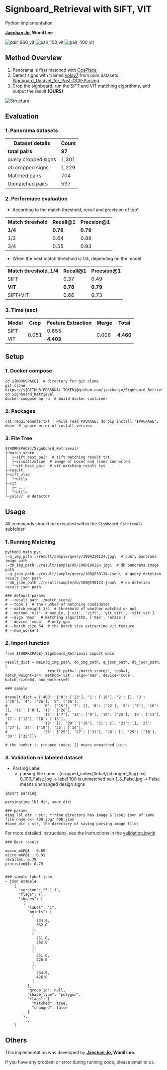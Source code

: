 # Signboard_Retrieval with SIFT, VIT

Python implementation

**[Jaechan Jo](mailto:jjc123a@naver.com), Wonil Lee**

![pair_960_vit](result/pair_960_vit.jpg)
![pair_100_vit](result/pair_100_vit.jpg)
![pair_400_vit](result/pair_400_vit.jpg)

## Method Overview
1. Panorama is first matched with [CosPlace](https://github.com/gmberton/CosPlace)
2. Detect signs with trained [yolov7](https://github.com/WongKinYiu/yolov7) from ours datasets : [Signboard_Dataset_for_Post-OCR-Parsing](https://github.com/jaechanjo/Signboard_Dataset_for_Post-OCR-Parsing)
3. Crop the signboard, run the SIFT and VIT matching algorithms, and output the result **(OURS)**

![Structure](result/Structure.jpg)

## Evaluation

### 1. Panorama datasets
<table style="width:100%">
  <tr>
    <th>Dataset details</th>
    <th>Count</th>
  </tr>
  <tr>
    <td><b>total pairs</b></td>
    <td><b>97</b></td>
  </tr>
  <tr>
    <td>query cropped signs</td>
    <td>1,301</td>
  </tr>
  <tr>
    <td>db cropped signs</td>
    <td>1,229</td>
  </tr>
  <tr>
    <td>Matched pairs</td>
    <td>704</td>
  </tr>
  <tr>
    <td>Unmatched pairs</td>
    <td>597</td>
  </tr>
</table>


### 2. Performace evaluation
- According to the match threshold, recall and precision of top1
 <table style="width:100%">
  <tr>
    <th>Match threshold</th>
    <th>Recall@1</th>
    <th>Precsion@1</th>
  </tr>
  <tr>
    <td><b>1/4</b></td>
    <td><b>0.78</b></td>
    <td><b>0.79</b></td>
  </tr>
  <tr>
    <td>1/2</td>
    <td>0.64</td>
    <td>0.88</td>
  </tr>
  <tr>
    <td>3/4</td>
    <td>0.55</td>
    <td>0.93</td>
  </tr>
</table>
   
- When the best match threshold is 1/4, depending on the model
 <table style="width:100%">
  <tr>
    <th>Match threshold_1/4</th>
    <th>Recall@1</th>
    <th>Precsion@1</th>
  </tr>
  <tr>
    <td>SIFT</td>
    <td>0.37</td>
    <td>0.49</td>
  </tr>
  <tr>
    <td><b>VIT</b></td>
    <td><b>0.78</b></td>
    <td><b>0.79</b></td>
  </tr>
  <tr>
    <td>SIFT+VIT</td>
    <td>0.66</td>
    <td>0.73</td>
  </tr>
</table>

### 3. Time (sec)

<table style="width:100%">
 <tr>
   <th>Model</th>
   <th>Crop</th>
   <th><b>Feature Extraction</b></th>
   <th>Merge</th>
   <th>Total</th>
 </tr>
 <tr>
   <td>SIFT</td>
   <td rowspan=3>0.051</td>
   <td>0.655</td>
   <td rowspan=3>0.006</td>
   <td rowspan=3><b>4.460</b></td>
  </tr>
  <tr>
    <td>VIT</td>
    <td><b>4.403</b></td>
  </tr>
</table>

## Setup

### 1. Docker compose

```shell
cd ${WORKSPACE}  # directory for git clone
git clone https://${GITHUB_PERSONAL_TOKEN}@github.com/jaechanjo/Signboard_Retrieval.git
cd Signboard_Retrieval
docker-compose up -d  # build docker container
```

### 2. Packages

```shell
cat requirements.txt | while read PACKAGE; do pip install "$PACKAGE"; done  # ignore error of install version 
```

### 3. File Tree

```shell
${WORKSPACE}/Signboard_Retrieval/
├─match_score
│  ├─sift_best_pair  # sift matching result txt
│  ├─visualization  # image of boxes and lines connected
│  └─vit_best_pair  # vit matching result txt
├─result
├─sift_vlad 
│  └─utils
├─vit
│  ├─ ...
│  └─utils
└─yolov7  # detector
```

## Usage
All commands should be executed within the `Signboard_Retrieval/` subfolder

### 1. Running Matching

```shell
python3 main.py\
--q_img_path ./result/sample/query/100@230124.jpg\  # query panorama image path
--db_img_path ./result/sample/db/100@190124.jpg\  # db panorama image path
--q_json_path ./result/sample/query/100@230124.json\  # query detetion result json path
--db_json_path ./result/sample/db/100@190124.json\  # db detetion result json path

### default params
# --result_path ./match_score/
# --topk 1  # the number of matching candidates
# --match_weight 1/4  # threshold of whether matched or not
# --method 'vit'  # module, ['vit', 'sift', 'vit_sift', 'sift_vit']
# --algo 'max'  # matching algorithm, ['max', 'erase']
# --device 'cuda'  # only gpu
# --batch_size 64  # the batch size extracting vit feature
# --num_workers
```

### 2. Import function

```shell
from ${WORKSPACE}.Signboard_Retrieval import main

result_dict = main(q_img_path, db_img_path, q_json_path, db_json_path, \
                   result_path='./match_score/', topk=1, match_weight=1/4, method='vit', algo='max', device='cuda', batch_size=64, num_workers=0)

### sample

#result_dict = {'400': {'0': ['23'], '1': ['18'], '2': [], '3': ['28'], '4': ['26'], '5': ['26'], 
#                '6': ['15'], '7': [], '8': ['22'], '9': ['6'], '10': [], '11': ['8'], '12': ['26'], 
#                '13': ['7'], '14': ['9'], '15': ['25'], '16': ['11'], '17': ['12'], '18': ['13'], 
#                '19': [], '20': ['16'], '21': [], '22': [], '23': ['27'], '24': ['19'], '25': ['14'], 
#                '26': ['29'], '27': ['31'], '28': [], '29': ['30'], '30': ['32']}}

# the number is cropped index, [] means unmatched pairs
```

### 3. Validation on labeled dataset

  - Parsing Label
    - parsing file name : {cropped_index}_{label}_{changed_flag}
        ex) 0_100_False.jpg -> label 100 is unmatched pair
            1_3_False.jpg -> False means unchanged design signs

  ```shell
  import parsing
  
  parsing(img_lbl_dir, save_dir)
  
  ### params
  #img_lbl_dir : str, ***the directory has image & label json of same file name ex) 400.jpg/ 400.json
  #save_dir : str, the directory of saving parsing image files 
  ```

  For more detailed instructions, see the instructions in the [validation.ipynb](./validation.ipynb)

```
### Best result

macro_mAP@1 : 0.89
micro_mAP@1 : 0.91
recall@1: 0.78
precision@1: 0.79


### sample label json
- json example
    {
      "version": "5.1.1",
      "flags": {},
      "shapes": [
        {
          "label": "1",
          "points": [
            [
              234.0,
              362.0
            ],
            [
              251.0,
              362.0
            ],
            [
              251.0,
              426.0
            ],
            [
              234.0,
              426.0
            ]
          ],
          "group_id": null,
          "shape_type": "polygon",
          "flags": {
            "matched": true,
            "changed": false
          }
        },
        ...
    }
```

## Others
This implementation was developed by **[Jaechan Jo](mailto:jjc123a@naver.com), Wonil Lee.** 

If you have any problem or error during running code, please email to us.
